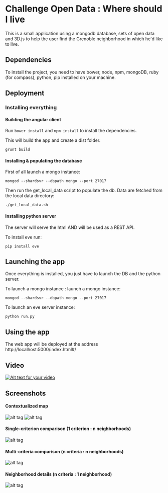 # Challenge Open Data : Where should I live

This is a small application using a mongodb database, sets of open data and 3D.js to help the user find the Grenoble neighborhood in which he'd like to live.

## Dependencies
To install the project, you need to have bower, node, npm, mongoDB, ruby (for compass), python, pip installed on your machine.

## Deployment

### Installing everything 

#### Building the angular client
Run `bower install` and `npm install` to install the dependencies.

This will build the app and create a dist folder.
```shell
grunt build
```

#### Installing & populating the database 

First of all launch a mongo instance:
```shell
mongod --shardsvr --dbpath mongo --port 27017
```

Then run the get_local_data script to populate the db. Data are fetched from the local data directory:
```shell
./get_local_data.sh
```

#### Installing python server

The server will serve the html AND will be used as a REST API.

To install eve run:
```shell
pip install eve
```

## Launching the app

Once everything is installed, you just have to launch the DB and the python server.

To launch a mongo instance : 
launch a mongo instance:
```shell
mongod --shardsvr --dbpath mongo --port 27017
```

To launch an eve server instance:
```shell
python run.py
```

## Using the app
The web app will be deployed at the address http://localhost:5000/index.html#/


## Video 
[![Alt text for your video](http://img.youtube.com/vi/rY4qqBBxDiI/0.jpg)](https://www.youtube.com/embed/rY4qqBBxDiI)

## Screenshots
#### Contextualized map
![alt tag](https://cloud.githubusercontent.com/assets/631898/12843549/703395f0-cbfa-11e5-9518-c4b90c673471.png)
![alt tag](https://cloud.githubusercontent.com/assets/631898/12843548/7031acc2-cbfa-11e5-91c6-b5279ec9f227.png)

#### Single-criterion comparison (1 criterion : n neighborhoods)
![alt tag](https://cloud.githubusercontent.com/assets/631898/12843550/70342fc4-cbfa-11e5-92ef-b236be4dcef4.png)

#### Multi-criteria comparison (n criteria : n neighborhoods)
![alt tag](https://cloud.githubusercontent.com/assets/631898/12843547/7031399a-cbfa-11e5-975a-16e286ccf31a.png)

#### Neighborhood details (n criteria : 1 neighborhood)
![alt tag](https://cloud.githubusercontent.com/assets/631898/12843546/702f8fc8-cbfa-11e5-9234-42f793d53a13.png)

